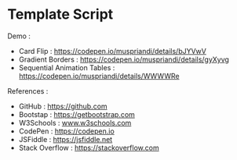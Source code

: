 # Template Script

Demo :
  - Card Flip : https://codepen.io/muspriandi/details/bJYVwV<br>
  - Gradient Borders : https://codepen.io/muspriandi/details/gyXyvg<br>
  - Sequential Animation Tables : https://codepen.io/muspriandi/details/WWWWRe

References :
  - GitHub : https://github.com
  - Bootstap : https://getbootstrap.com
  - W3Schools : www.w3schools.com
  - CodePen : https://codepen.io
  - JSFiddle : https://jsfiddle.net
  - Stack Overflow : https://stackoverflow.com
